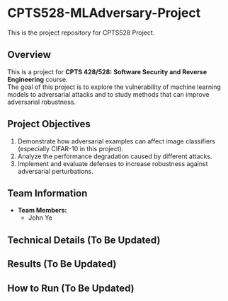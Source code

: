 # CPTS528-MLAdversary-Project
This is the project repository for CPTS528 Project.

## Overview
This is a project for **CPTS 428/528: Software Security and Reverse Engineering** course.  
The goal of this project is to explore the vulnerability of machine learning models to adversarial attacks and to study methods that can improve adversarial robustness.

## Project Objectives
1. Demonstrate how adversarial examples can affect image classifiers (especially CIFAR-10 in this project).
2. Analyze the performance degradation caused by different attacks.
3. Implement and evaluate defenses to increase robustness against adversarial perturbations.

## Team Information
- **Team Members:**  
  - John Ye
 
## Technical Details (To Be Updated)

## Results (To Be Updated)

## How to Run (To Be Updated)

